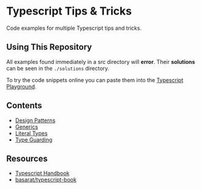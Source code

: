 # Typescript Tips & Tricks

Code examples for multiple Typescript tips and tricks.

## Using This Repository

All examples found immediately in a src directory will **error**. Their **solutions** can be seen in the `./solutions` directory.

To try the code snippets online you can paste them into the [Typescript Playground](https://www.typescriptlang.org/play).

## Contents

- [Design Patterns](./src/design-patterns/README.md)
- [Generics](./src/generics/README.md)
- [Literal Types](./src/literal-types/README.md)
- [Type Guarding](./src/type-guarding/README.md)

## Resources

- [Typescript Handbook](https://www.typescriptlang.org/docs/handbook/advanced-types.html#user-defined-type-guards)
- [basarat/typescript-book](https://basarat.gitbooks.io/typescript/)

